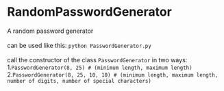 # RandomPasswordGenerator
A random password generator 
<br><br>
can be used like this: `python PasswordGenerator.py`
<br><br>
call the constructor of the class `PasswordGenerator` in two ways:<br>
  1.`PasswordGenerator(8, 25) # (minimum length, maximum length)`<br>
  2.`PasswordGenerator(8, 25, 10, 10) # (minimum length, maximum length, number of digits, number of special characters)`
